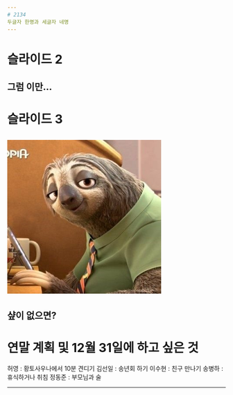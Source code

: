 ```yaml
---
# 2134
두글자 한명과 세글자 네명
---
```

# 슬라이드 2
그럼 이만...
---
# 슬라이드 3
![Alt text](/zoo.jpg)
---
샾이 없으면?
---
# 연말 계획 및 12월 31일에 하고 싶은 것

허영 : 황토사우나에서 10분 견디기
김선일 : 송년회 하기
이수현 : 친구 만나기
송병하 : 휴식하거나 취침
정동준 : 부모님과 술 

---

